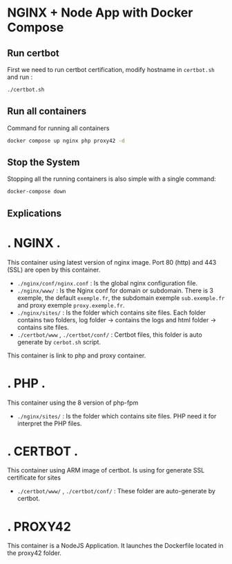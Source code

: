 # NGINX + Node App with Docker Compose

## Run certbot
First we need to run certbot certification, modify hostname in `certbot.sh`
and run :
```bash
./certbot.sh
```

## Run all containers
Command for running all containers
```bash
docker compose up nginx php proxy42 -d
```

## Stop the System
Stopping all the running containers is also simple with a single command:
```bash
docker-compose down
```

## Explications

# . NGINX .
This container using latest version of nginx image.
Port 80 (http) and 443 (SSL) are open by this container.

- `./nginx/conf/nginx.conf` : Is the global nginx configuration file.
- `./nginx/www/` : Is the Nginx conf for domain or subdomain. There is 3 exemple, the default `exemple.fr`, the subdomain exemple `sub.exemple.fr` and proxy exemple `proxy.exemple.fr`.
- `./nginx/sites/` : Is the folder which contains site files. Each folder contains two folders, log folder -> contains the logs and html folder -> contains site files.
- `./certbot/www` , `./certbot/conf/` : Certbot files, this folder is auto generate by `cerbot.sh` script.

This container is link to php and proxy container.

# . PHP .
This container using the 8 version of php-fpm

- `./nginx/sites/` : Is the folder which contains site files. PHP need it for interpret the PHP files.

# . CERTBOT .
This container using ARM image of certbot.
Is using for generate SSL certificate for sites

- `./certbot/www/` , `./certbot/conf/` : These folder are auto-generate by certbot.

# . PROXY42
This container is a NodeJS Application.
It launches the Dockerfile located in the proxy42 folder.

